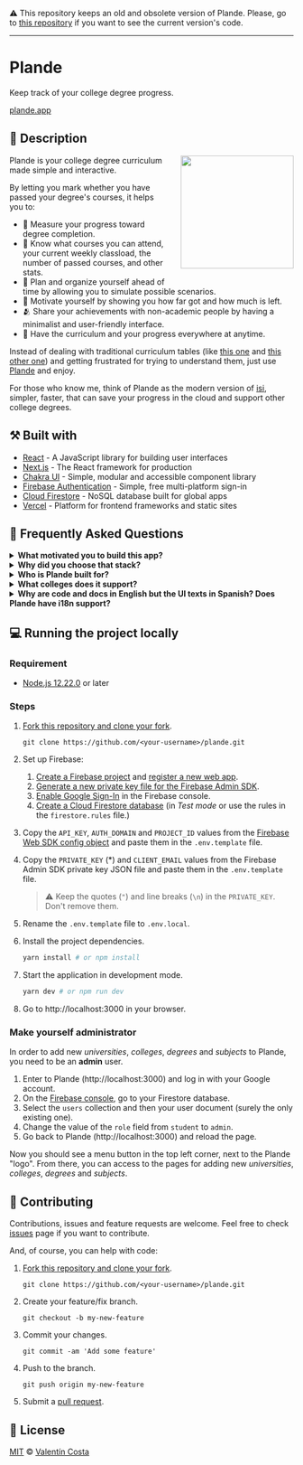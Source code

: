 :warning: This repository keeps an old and obsolete version of Plande. Please, go to [this repository](https://github.com/valentincostam/plande) if you want to see the current version's code.

---

# Plande

Keep track of your college degree progress.

[plande.app](https://plande.app
)
## 📜 Description

<img align="right" width="200" src="plande-demo.gif" style="margin-left: 20px; margin-bottom: 20px;">

Plande is your college degree curriculum made simple and interactive.

By letting you mark whether you have passed your degree's courses, it helps you to:

- 📏 Measure your progress toward degree completion.
- 🧮 Know what courses you can attend, your current weekly classload, the number of passed courses, and other stats.
- 📅 Plan and organize yourself ahead of time by allowing you to simulate possible scenarios.
- 💪 Motivate yourself by showing you how far got and how much is left.
- 🫂 Share your achievements with non-academic people by having a minimalist and user-friendly interface.
- 📱 Have the curriculum and your progress everywhere at anytime. 

Instead of dealing with traditional curriculum tables (like [this one](http://www.frcu.utn.edu.ar/wp-content/uploads/2018/07/Plan_ISI_2015.pdf) and [this other one](https://fcytcdelu.uader.edu.ar/sistemas)) and getting frustrated for trying to understand them, just use [Plande](https://plande.com) and enjoy.

For those who know me, think of Plande as the modern version of [isi](https://valentincosta.com/isi/), simpler, faster, that can save your progress in the cloud and support other college degrees.

## ⚒️ Built with 

- [React](https://reactjs.org/docs/getting-started.html) - A JavaScript library for building user interfaces
- [Next.js](https://nextjs.org/docs/getting-started) - The React framework
for production
- [Chakra UI](https://chakra-ui.com/docs/getting-started) - Simple, modular and accessible component library
- [Firebase Authentication](https://firebase.google.com/docs/auth) - Simple, free
multi-platform sign-in
- [Cloud Firestore](https://firebase.google.com/docs/firestore) - NoSQL database built for global apps
- [Vercel](https://vercel.com/docs) - Platform for frontend frameworks and static sites

## 🤔 Frequently Asked Questions

<details>
  <summary><strong>What motivated you to build this app?</strong></summary>

  Back when I was in college, I always found my degree curriculum confusing. Looking at it, it was unclear what courses I could attend after passing others. I had to carefully follow a bunch of numbers (course codes) and double-check that I wasn't mistaken. And I knew that my fellow students experienced the same. So I thought there should be a better way to go through this process and that a web app could be the solution.

  Months later, I released [isi](https://github.com/valentincostam/isi). You can watch a talk I give about it (in Spanish) on [YouTube](https://www.youtube.com/watch?v=twdmSBxbmp8), where I share a little more about the problem and my experience building it.

  On top of that, it was a great excuse to learn technologies I find interesting. It shows how much I love to build things as well.
</details>

<details>
  <summary><strong>Why did you choose that stack?</strong></summary>
  
  Mostly because I wanted to learn those technologies. As they're really popular, there are ton of resources for learning and troubleshooting, which is always good.

  Also, since degrees curriculums doesn't change that often, it made sense to me to learn about a SSG (Static Site Generator) like Next.js.

  What do you think? What stack would you have chosen? [Let me know!](https://twitter.com/valentincostam)
</details>

<details>
  <summary><strong>Who is Plande built for?</strong></summary>
  
  It's for every student attending some of the colleges supported by the app.
</details>

<details>
  <summary><strong>What colleges does it support?</strong></summary>
  
  At the moment, Plande has been developed (but not tested) to support [UTN FRCU](https://www.frcu.utn.edu.ar/), [UADER FCyT](https://fcytcdelu.uader.edu.ar/), [UCU FAU](https://ucu.edu.ar/fau/), and any other college whose curriculums are like those from the mentioned colleges.
  
  Eventually, more will be supported, but it's not a priority right now.
</details>

<details>
  <summary><strong>Why are code and docs in English but the UI texts in Spanish? Does Plande have i18n support?</strong></summary>
  
  Because English is a universal language and I want to improve my communication skill with it (and you should probably do it too), but the app is intended for Spanish-speaking colleges.
  
  And no, it doesn't have i18n support yet.
</details>

## 💻 Running the project locally

### Requirement

- [Node.js 12.22.0](https://nodejs.org/en/) or later

### Steps

1. [Fork this repository and clone your fork](https://docs.github.com/en/get-started/quickstart/fork-a-repo).

    ```
    git clone https://github.com/<your-username>/plande.git
    ``` 

2. Set up Firebase:

    1. [Create a Firebase project](https://firebase.google.com/docs/web/setup#create-project) and [register a new web app](https://firebase.google.com/docs/web/setup#register-app).
    2. [Generate a new private key file for the Firebase Admin SDK](https://firebase.google.com/docs/admin/setup#initialize-sdk).
    3. [Enable Google Sign-In](https://firebase.google.com/docs/auth/web/google-signin#before_you_begin) in the Firebase console.
    4. [Create a Cloud Firestore database](https://firebase.google.com/docs/firestore/quickstart#create) (in _Test mode_ or use the rules in the `firestore.rules` file.)

3. Copy the `API_KEY`, `AUTH_DOMAIN` and `PROJECT_ID` values from the [Firebase Web SDK config object](https://firebase.google.com/docs/web/learn-more#config-object) and paste them in the `.env.template` file.

4. Copy the `PRIVATE_KEY` (*) and `CLIENT_EMAIL` values from the Firebase Admin SDK private key JSON file and paste them in the `.env.template` file.
    > ⚠️ Keep the quotes (`"`) and line breaks (`\n`) in the `PRIVATE_KEY`. Don't remove them.

5. Rename the `.env.template` file to `.env.local`.

6. Install the project dependencies.

    ```bash
    yarn install # or npm install
    ```

7. Start the application in development mode.

    ```bash
    yarn dev # or npm run dev
    ```

8. Go to http://localhost:3000 in your browser.

### Make yourself administrator

In order to add new _universities_, _colleges_, _degrees_ and _subjects_ to Plande, you need to be an **admin** user.

1. Enter to Plande (http://localhost:3000) and log in with your Google account.
2. On the [Firebase console](https://console.firebase.google.com/), go to your Firestore database.
3. Select the `users` collection and then your user document (surely the only existing one).
4. Change the value of the `role` field from `student` to `admin`.
5. Go back to Plande (http://localhost:3000) and reload the page.

Now you should see a menu button in the top left corner, next to the Plande "logo". From there, you can access to the pages for adding new _universities_, _colleges_, _degrees_ and _subjects_.

## 🤝 Contributing

Contributions, issues and feature requests are welcome. Feel free to check [issues](https://github.com/valentincostam/plande/issues) page if you want to contribute.

And, of course, you can help with code:

1. [Fork this repository and clone your fork](https://docs.github.com/en/get-started/quickstart/fork-a-repo).

    ```
    git clone https://github.com/<your-username>/plande.git
    ```

2. Create your feature/fix branch.

    ```
    git checkout -b my-new-feature
    ```

3. Commit your changes.

    ```
    git commit -am 'Add some feature'
    ```

4. Push to the branch.

    ```
    git push origin my-new-feature
    ```

5. Submit a [pull request](https://github.com/valentincostam/plande/pulls).

## 📝 License

[MIT](https://github.com/valentincostam/plande/blob/main/LICENSE) © [Valentín Costa](https://twitter.com/valentincostam)
